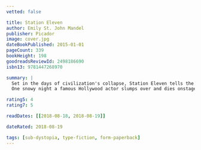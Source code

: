 ```yaml
---
vetted: false

title: Station Eleven
author: Emily St. John Mandel
publisher: Picador
image: cover.jpg
dateBookPublished: 2015-01-01
pageCount: 339
bookHeight: 198
goodreadsReviewId: 2498186690
isbn13: 9781447268970

summary: |
  Set in the days of civilization's collapse, Station Eleven tells the story of a Hollywood star, his would-be savior, and a nomadic group of actors roaming the scattered outposts of the Great Lakes region, risking everything for art and humanity.
  One snowy night a famous Hollywood actor slumps over and dies onstage during a production of King Lear. Hours later, the world as we know it begins to dissolve. Moving back and forth in time—from the actor's early days as a film star to fifteen years in the future, when a theater troupe known as the Traveling Symphony roams the wasteland of what remains—this suspenseful, elegiac, spellbinding novel charts the strange twists of fate that connect five people: the actor, the man who tried to save him, the actor's first wife, his oldest friend, and a young actress with the Traveling Symphony, caught in the crosshairs of a dangerous self-proclaimed prophet.

rating5: 4
rating7: 5

readDates: [[2018-08-18, 2018-08-19]]

dateRated: 2018-08-19

tags: [sub-dystopia, type-fiction, form-paperback]
---
```

